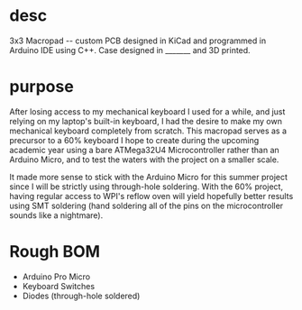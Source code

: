 # desc
3x3 Macropad -- custom PCB designed in KiCad and programmed in Arduino IDE using C++. Case designed in _______ and 3D printed.

# purpose
After losing access to my mechanical keyboard I used for a while, and just relying on my laptop's built-in keyboard, I had the desire to make my own mechanical keyboard completely from scratch. This macropad serves as a precursor to a 60% keyboard I hope to create during the upcoming academic year using a bare ATMega32U4 Microcontroller rather than an Arduino Micro, and to test the waters with the project on a smaller scale. 

It made more sense to stick with the Arduino Micro for this summer project since I will be strictly using through-hole soldering. With the 60% project, having regular access to WPI's reflow oven will yield hopefully better results using SMT soldering (hand soldering all of the pins on the microcontroller sounds like a nightmare).

# Rough BOM
- Arduino Pro Micro
- Keyboard Switches
- Diodes (through-hole soldered)
